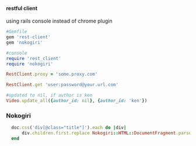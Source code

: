 #### restful client

using rails console instead of chrome plugin


```ruby
#Gemfile
gem 'rest-client'
gem 'nokogiri'

#console
require 'rest_client'
require 'nokogiri'

RestClient.proxy = 'some.proxy.com'

RestClient.get 'user:password@your.url.com'
```



```ruby
#updated to nil, if author is ken
Video.update_all({author_id: nil}, {author_id: 'ken'})
```

### Nokogiri

```ruby
  doc.css('div[@class="title"]').each do |div|
      div.children.first.replace Nokogiri::HTML::DocumentFragment.parse(div.text).children
  end
```
